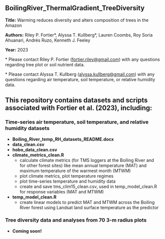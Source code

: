 ## BoilingRiver_ThermalGradient_TreeDiversity

__Title:__ Warming reduces diversity and alters composition of trees in the Amazon

__Authors:__ Riley P. Fortier*, Alyssa T. Kullberg*, Lauren Coombs, Roy Soria Ahuanari, Andrés Ruzo, Kenneth J. Feeley

__Year:__ 2023


\* Please contact Riley P. Fortier (fortier.riley@gmail.com) with any questions regarding tree plot or soil nutrient data.

\* Please contact Alyssa T. Kullberg (alyssa.kullberg@gmail.com) with any questions regarding air temperature, soil temperature, or relative humidity data.


## This repository contains datasets and scripts associated with Fortier et al. (2023), including:

### Time-series air temperature, soil temperature, and relative humidity datasets
* __Boiling_River_temp_RH_datasets_README.docx__
* __data_clean.csv__
* __hobo_data_clean.csv__
* __climate_metrics_clean.R__ 
   + calculate climate metrics (for TMS loggers at the Boiling River and for other forest sites) like mean annual temperature (MAT) and maximum temperature of the warmest month (MTWM)
   + plot climate metrics, plot temperature regimes
   + plot time-series temperature and humidity data
   + create and save tms_clim15_clean.csv, used in temp_model_clean.R for response variables (MAT and MTWM)
* __temp_model_clean.R__ 
  + create linear models to predict MAT and MTWM across the Boiling River forest using Landsat land surface temperature as the predictor


### Tree diversity data and analyses from 70 3-m radius plots
* __Coming soon!__
